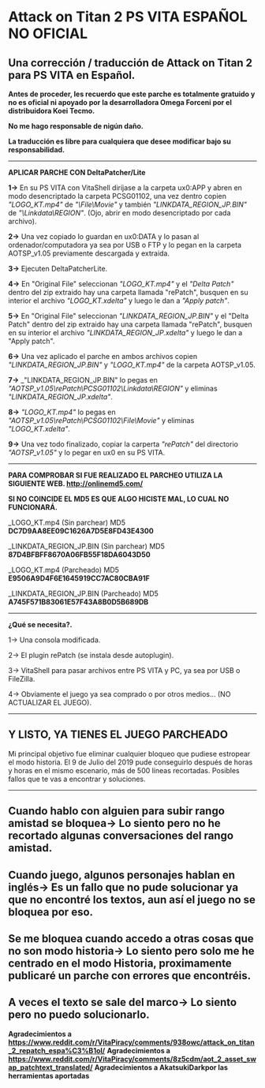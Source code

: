 # Attack on Titan 2 PS VITA ESPAÑOL NO OFICIAL
Una corrección / traducción de Attack on Titan 2 para PS VITA en Español.
-------------------------------------------

**Antes de proceder, les recuerdo que este parche es totalmente gratuido y no es oficial ni apoyado por la desarrolladora Omega Forceni por el distribuidora Koei Tecmo.**

**No me hago responsable de nigún daño.**

**La traducción es libre para cualquiera que desee modificar bajo su responsabilidad.**

-------------------------------------------
**APLICAR PARCHE CON DeltaPatcher/Lite**

**1->** En su PS VITA con VitaShell diríjase a la carpeta ux0:APP y abren en modo desencriptado la carpeta PCSG01102, una vez dentro copien _"LOGO_KT.mp4"_ de _"\File\Movie"_ y también _"LINKDATA_REGION_JP.BIN"_ de _"\Linkdata\REGION"_. (Ojo, abrir en modo desencriptado por cada archivo).

**2->** Una vez copiado lo guardan en ux0:DATA y lo pasan al ordenador/computadora ya sea por USB o FTP y lo pegan en la carpeta AOTSP_v1.05 previamente descargada y extraida.

**3->** Ejecuten DeltaPatcherLite.

**4->** En "Original File" seleccionan _"LOGO_KT.mp4"_ y el _"Delta Patch"_ dentro del zip extraido hay una carpeta llamada "rePatch", busquen en su interior el archivo _"LOGO_KT.xdelta"_ y luego le dan a _"Apply patch"_.

**5->** En "Original File" seleccionan _"LINKDATA_REGION_JP.BIN"_ y el "Delta Patch" dentro del zip extraido hay una carpeta llamada "rePatch", busquen en su interior el archivo _"LINKDATA_REGION_JP.xdelta"_ y luego le dan a "Apply patch".

**6->** Una vez aplicado el parche en ambos archivos copien _"LINKDATA_REGION_JP.BIN"_ y _"LOGO_KT.mp4"_ de la carpeta AOTSP_v1.05.

**7->** _"LINKDATA_REGION_JP.BIN" lo pegas en _"AOTSP_v1.05\rePatch\PCSG01102\Linkdata\REGION"_ y eliminas _"LINKDATA_REGION_JP.xdelta"_.

**8->** _"LOGO_KT.mp4"_ lo pegas en _"AOTSP_v1.05\rePatch\PCSG01102\File\Movie"_ y eliminas _"LOGO_KT.xdelta"_.

**9->** Una vez todo finalizado, copiar la carperta _"rePatch"_ del directorio _"AOTSP_v1.05"_ y lo pegar en ux0 en su PS VITA.

-------------------------------------------------------------------------------------------------------------------------------------------------- 

**PARA COMPROBAR SI FUE REALIZADO EL PARCHEO UTILIZA LA SIGUIENTE WEB.
http://onlinemd5.com/**

**SI NO COINCIDE EL MD5 ES QUE ALGO HICISTE MAL, LO CUAL NO FUNCIONARÁ.**

_LOGO_KT.mp4 (Sin parchear)
MD5
**DC7D9AA8EE09C1626A7D5E8FD43E4300**

_LINKDATA_REGION_JP.BIN (Sin parchear)
MD5
**87D4BFBFF8670A06FB55F18DA6043D50**

_LOGO_KT.mp4 (Parcheado)
MD5
**E9506A9D4F6E1645919CC7AC80CBA91F**

_LINKDATA_REGION_JP.BIN (Parcheado)
MD5
**A745F571B83061E57F43A8B0D5B689DB**

-------------------------------------------------------------------------------------------------------------------------------------------------- 
**¿Qué se necesita?.**

1->​ Una consola modificada.

2->​ El plugin rePatch (se instala desde ​autoplugin​).

3->​ ​VitaShell​ para pasar archivos entre ​PS VITA​ y ​PC​, ya sea por USB o ​FileZilla​.

4-> ​Obviamente el ​juego​ ya sea comprado o por otros medios... ​(NO ACTUALIZAR EL JUEGO).

--------------------------------------------------------------------------------------------------------------------------------------------------
**Y LISTO, YA TIENES EL JUEGO PARCHEADO**
-----------------------------------------------------------------------
Mi principal objetivo fue eliminar cualquier bloqueo que pudiese estropear el modo
historia.
El 9 de Julio del 2019 pude conseguirlo después de horas y horas en el
mismo escenario, más de 500 líneas recortadas.
Posibles fallos que te vas a encontrar y soluciones.

-------------------------------------------
**Cuando hablo con alguien para subir rango amistad se bloquea->**
Lo siento pero no he recortado algunas conversaciones del rango amistad.
-------------------------------------------
**Cuando juego, algunos personajes hablan en inglés->**
Es un fallo que no pude solucionar ya que no encontré los textos, aun así el
juego no se bloquea por eso.
-------------------------------------------
**Se me bloquea cuando accedo a otras cosas que no son modo
historia->**
Lo siento pero solo me he centrado en el modo Historia, proximamente
publicaré un parche con errores que encontréis.
-------------------------------------------
**A veces el texto se sale del marco->**
Lo siento pero no puedo solucionarlo.
-------------------------------------------
**Agradecimientos a https://www.reddit.com/r/VitaPiracy/comments/938owc/attack_on_titan_2_repatch_espa%C3%B1ol/**
**Agradecimientos a https://www.reddit.com/r/VitaPiracy/comments/8z5cdm/aot_2_asset_swap_patchtext_translated/**
**Agradecimientos a AkatsukiDarkpor las herramientas aportadas**
